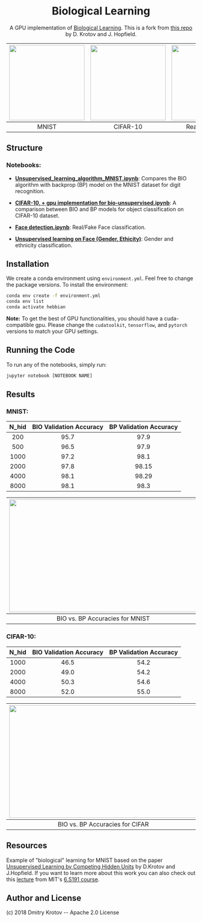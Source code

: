 <center>

# Biological Learning

A GPU implementation of [Biological Learning](https://github.com/DimaKrotov/Biological_Learning). This is a fork from [this repo](https://github.com/DimaKrotov/Biological_Learning) by D. Krotov and J. Hopfield.

|<img src="https://user-images.githubusercontent.com/79289947/156650751-33da2304-cf57-4880-b51b-dc21e6a5f549.gif" width="200" height="200"/> | <img src="https://user-images.githubusercontent.com/79289947/156464655-c226dc9f-a93a-4c17-ab91-b20145b32d7f.gif" width="200" height="200"/> | <img src="https://user-images.githubusercontent.com/79289947/156464703-3d20ebc0-3a21-4532-b2f6-03279a524021.gif" width=200 height=200/> |
|:---:|:---:|:---:
| MNIST |CIFAR-10 | Real/Fake Faces |
</center>

## Structure


### Notebooks:
- [**Unsupervised_learning_algorithm_MNIST.ipynb**](Unsupervised_learning_algorithm_MNIST.ipynb): Compares the BIO algorithm with backprop (BP) model on the MNIST dataset for digit recognition. 

- [**CIFAR-10, + gpu implementation for bio-unsupervised.ipynb**](https://github.com/heydarshahi/Biological_Learning/blob/master/CIFAR-10%2C%20%2B%20gpu%20implementation%20for%20bio-unsupervised.ipynb ): A comparison between BIO and BP models for object classification on CIFAR-10 dataset.

- [**Face detection.ipynb**](https://github.com/heydarshahi/Biological_Learning/blob/master/Face%20detection.ipynb): Real/Fake Face classification.
- [**Unsupervised learning on Face (Gender, Ethicity)**](https://github.com/heydarshahi/Biological_Learning/blob/master/Unsupervised%20learning%20on%20Face%20(Gender%2C%20Ethicity).ipynb): Gender and ethnicity classification.


## Installation
We create a conda environment using  `environment.yml`. Feel free to change the package versions. To install the environment:

```bash
conda env create -f environment.yml
conda env list 
conda activate hebbian 
```
**Note:** To get the best of GPU functionalities, you should have a cuda-compatible gpu. Please change the `cudatoolkit`, `tensorflow`, and `pytorch` versions to match your GPU settings.


## Running the Code
To run any of the notebooks, simply run:
```bash
jupyter notebook [NOTEBOOK NAME]
```

## Results
### MNIST:
<center>

| N_hid | BIO Validation Accuracy | BP Validation Accuracy |
|:-----:|:-----------------------:|:----------------------:|
|  200  |           95.7          |          97.9          |
|  500  |           96.5          |          97.9          |
|  1000 |           97.2          |          98.1          |
|  2000 |           97.8          |          98.15         |
|  4000 |           98.1          |          98.29         |
|  8000 |           98.1          |          98.3          |

|<img src="https://user-images.githubusercontent.com/79289947/156661813-fd3a04f2-65c1-41a3-a46b-c05c088704d7.png" width="500" height="300"/>  | <img src="https://user-images.githubusercontent.com/79289947/156650751-33da2304-cf57-4880-b51b-dc21e6a5f549.gif" width="240" height="240"/> |
|:----:|:----:|
|BIO vs. BP Accuracies for MNIST | BIO Weights Visualization |

</center>


### CIFAR-10:
<center>

| N_hid | BIO Validation Accuracy | BP Validation Accuracy |
|:-----:|:-----------------------:|:----------------------:|
|  1000 |           46.5          |          54.2          |
|  2000 |           49.0          |          54.2          |
|  4000 |           50.3          |          54.6         |
|  8000 |           52.0          |          55.0          |

| <img src="https://user-images.githubusercontent.com/79289947/156664660-d3065024-45b8-41c3-b5a9-5afac6885e5b.png" width="500" height="300"/>  | <img src="https://user-images.githubusercontent.com/79289947/156464655-c226dc9f-a93a-4c17-ab91-b20145b32d7f.gif" width="240" height="245"/> |
|:----:|:----:|
|BIO vs. BP Accuracies for CIFAR | BIO Weights Visualization |

</center>


## Resources
Example of "biological" learning for MNIST based on the paper [Unsupervised Learning by Competing Hidden Units](https://doi.org/10.1073/pnas.1820458116) by D.Krotov and J.Hopfield. If you want to learn more about this work you can also check out this [lecture](https://www.youtube.com/watch?v=4lY-oAY0aQU) from MIT's [6.S191 course](http://introtodeeplearning.com/).  

## Author and License
(c) 2018 Dmitry Krotov
-- Apache 2.0 License
